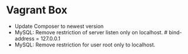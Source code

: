 # Vagrant Box
* Update Composer to newest version
* MySQL: Remove restriction of server listen only on localhost. # bind-address = 127.0.0.1
* MySQL: Remove restriction for user root only to localhost.
